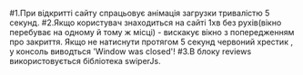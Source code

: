 #1.При відкритті сайту спрацьовує анімація загрузки тривалістю 5 секунд.
#2.Якщо користувач знаходиться на сайті 1хв без рухів(вікно перебуває на одному й тому ж місці) - вискакує вікно з попередженням про закриття. Якщо не натиснути протягом 5 секунд червоний хрестик , у консоль виводться 'Window was closed'!
#3.В блоку reviews використовується бібліотека swiperJs.


